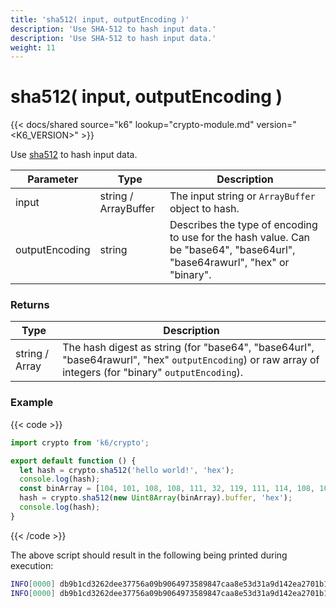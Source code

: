 ```yaml
---
title: 'sha512( input, outputEncoding )'
description: 'Use SHA-512 to hash input data.'
description: 'Use SHA-512 to hash input data.'
weight: 11
---
```


# sha512( input, outputEncoding )

{{< docs/shared source="k6" lookup="crypto-module.md" version="<K6_VERSION>" >}}

Use [sha512](https://golang.org/pkg/crypto/sha512/) to hash input data.

| Parameter      | Type                 | Description                                                                                                                |
| -------------- | -------------------- | -------------------------------------------------------------------------------------------------------------------------- |
| input          | string / ArrayBuffer | The input string or `ArrayBuffer` object to hash.                                                                          |
| outputEncoding | string               | Describes the type of encoding to use for the hash value. Can be "base64", "base64url", "base64rawurl", "hex" or "binary". |

### Returns

| Type           | Description                                                                                                                                             |
| -------------- | ------------------------------------------------------------------------------------------------------------------------------------------------------- |
| string / Array | The hash digest as string (for "base64", "base64url", "base64rawurl", "hex" `outputEncoding`) or raw array of integers (for "binary" `outputEncoding`). |

### Example

{{< code >}}

```javascript
import crypto from 'k6/crypto';

export default function () {
  let hash = crypto.sha512('hello world!', 'hex');
  console.log(hash);
  const binArray = [104, 101, 108, 108, 111, 32, 119, 111, 114, 108, 100, 33];
  hash = crypto.sha512(new Uint8Array(binArray).buffer, 'hex');
  console.log(hash);
}
```

{{< /code >}}

The above script should result in the following being printed during execution:

```bash
INFO[0000] db9b1cd3262dee37756a09b9064973589847caa8e53d31a9d142ea2701b1b28abd97838bb9a27068ba305dc8d04a45a1fcf079de54d607666996b3cc54f6b67c
INFO[0000] db9b1cd3262dee37756a09b9064973589847caa8e53d31a9d142ea2701b1b28abd97838bb9a27068ba305dc8d04a45a1fcf079de54d607666996b3cc54f6b67c
```
